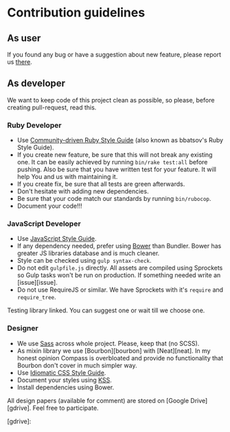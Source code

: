 # Contribution guidelines

## As user

If you found any bug or have a suggestion about new feature, please
report us [there][issues].

## As developer

We want to keep code of this project clean as possible, so please, before
creating pull-request, read this.

### Ruby Developer

- Use [Community-driven Ruby Style Guide][bbatsov] (also known as bbatsov's Ruby
  Style Guide).
- If you create new feature, be sure that this will not break any existing one.
  It can be easily achieved by running `bin/rake test:all` before pushing. Also
  be sure that you have written test for your feature. It will help You and us
  with maintaining it.
- If you create fix, be sure that all tests are green afterwards.
- Don't hesitate with adding new dependencies.
- Be sure that your code match our standards by running `bin/rubocop`.
- Document your code!!!

### JavaScript Developer

- Use [JavaScript Style Guide][airbnb].
- If any dependency needed, prefer using [Bower][bower] than Bundler. Bower has
  greater JS libraries database and is much cleaner.
- Style can be checked using `gulp syntax-check`.
- Do not edit `gulpfile.js` directly. All assets are compiled using Sprockets
  so Gulp tasks won't be run on production. If something needed write an
  [issue][issue].
- Do not use RequireJS or similar. We have Sprockets with it's `require`
  and `require_tree`.

Testing library linked. You can suggest one or wait till we choose one.

### Designer

- We use [Sass][sass] across whole project. Please, keep that (no SCSS).
- As mixin library we use [Bourbon][bourbon] with [Neat][neat]. In my honest
  opinion Compass is overbloated and provide no functionality that Bourbon
  don't cover in much simpler way.
- Use [Idiomatic CSS Style Guide][idiomatic].
- Document your styles using [KSS][kss].
- Install dependencies using Bower.

All design papers (available for comment) are stored on [Google Drive][gdrive].
Feel free to participate.

[airbnb]: https://github.com/airbnb/javascript "Airbnb JavaScript Style Guide"
[bbatsov]: https://github.com/bbatsov/ruby-style-guide "A community-driven Ruby coding style guide"
[bower]: http://bower.io/
[idiomatic]: https://github.com/necolas/idiomatic-css "Idiomatic CSS"
[issues]: https://github.com/hauleth/orodruin/issues/new "Report issue"
[kss]: http://warpspire.com/kss/ "Knyle Style Sheets"
[sass]: http://sass-lang.com/ "Syntactically Awesome Style Sheets"
[gdrive]:
